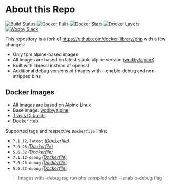 # About this Repo

[![Build Status](https://travis-ci.org/wodby/base-php.svg?branch=master)](https://travis-ci.org/wodby/base-php)
[![Docker Pulls](https://img.shields.io/docker/pulls/wodby/base-php.svg)](https://hub.docker.com/r/wodby/base-php)
[![Docker Stars](https://img.shields.io/docker/stars/wodby/base-php.svg)](https://hub.docker.com/r/wodby/base-php)
[![Docker Layers](https://images.microbadger.com/badges/image/wodby/base-php.svg)](https://microbadger.com/images/wodby/base-php)
[![Wodby Slack](http://slack.wodby.com/badge.svg)](http://slack.wodby.com)

This repository is a fork of https://github.com/docker-library/php with a few changes:

* Only fpm alpine-based images
* All images are based on latest stable alpine version ([wodby/alpine](https://github.com/wodby/alpine))
* Built with libressl instead of openssl
* Additional debug versions of images with --enable-debug and non-stripped bins

## Docker Images

* All images are based on Alpine Linux
* Base image: [wodby/alpine](https://github.com/wodby/alpine)
* [Travis CI builds](https://travis-ci.org/wodby/base-php) 
* [Docker Hub](https://hub.docker.com/r/wodby/base-php)

Supported tags and respective `Dockerfile` links:

* `7.1.12`, `latest` [_(Dockerfile)_](https://github.com/wodby/base-php/tree/master/7.1/alpine3.4/fpm/Dockerfile.wodby)
* `7.0.26` [_(Dockerfile)_](https://github.com/wodby/base-php/tree/master/7.0/alpine3.4/fpm/Dockerfile.wodby)
* `5.6.32` [_(Dockerfile)_](https://github.com/wodby/base-php/tree/master/5.6/alpine3.4/fpm/Dockerfile.wodby)
* `7.1.12-debug` [_(Dockerfile)_](https://github.com/wodby/base-php/tree/master/7.1/alpine3.4/fpm/Dockerfile.wodby)
* `7.0.26-debug` [_(Dockerfile)_](https://github.com/wodby/base-php/tree/master/7.0/alpine3.4/fpm/Dockerfile.wodby)
* `5.6.32-debug` [_(Dockerfile)_](https://github.com/wodby/base-php/tree/master/5.6/alpine3.4/fpm/Dockerfile.wodby)

> Images with -debug tag run php compiled with --enable-debug flag

